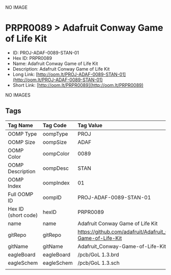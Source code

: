 


  
NO IMAGE  
# PRPR0089 > Adafruit Conway Game of Life Kit

- ID: PROJ-ADAF-0089-STAN-01
- Hex ID: PRPR0089
- Name: Adafruit Conway Game of Life Kit
- Description: Adafruit Conway Game of Life Kit
- Long Link: [http://oom.lt/PROJ-ADAF-0089-STAN-01](http://oom.lt/PROJ-ADAF-0089-STAN-01)
- Short Link: [http://oom.lt/PRPR0089](http://oom.lt/PRPR0089)
  
NO IMAGES  
## Tags
  

|Tag Name|Tag Code|Tag Value|
| :--- | :--- | :--- |
|OOMP Type|oompType|PROJ|
|OOMP Size|oompSize|ADAF|
|OOMP Color|oompColor|0089|
|OOMP Description|oompDesc|STAN|
|OOMP Index|oompIndex|01|
|Full OOMP ID|oompID|PROJ-ADAF-0089-STAN-01|
|Hex ID (short code)|hexID|PRPR0089|
|name|name|Adafruit Conway Game of Life Kit|
|gitRepo|gitRepo|https://github.com/adafruit/Adafruit_Conway-Game-of-Life-Kit|
|gitName|gitName|Adafruit_Conway-Game-of-Life-Kit|
|eagleBoard|eagleBoard|/pcb/GoL 1.3.brd|
|eagleSchem|eagleSchem|/pcb/GoL 1.3.sch|
||||
